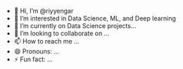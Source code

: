 - 👋 Hi, I’m @riyyengar
- 👀 I’m interested in Data Science, ML, and Deep learning 
- 🌱 I’m currently on Data Science projects...
- 💞️ I’m looking to collaborate on ...
- 📫 How to reach me ...
- 😄 Pronouns: ...
- ⚡ Fun fact: ...

<!---
riyyengar/riyyengar is a ✨ special ✨ repository because its `README.md` (this file) appears on your GitHub profile.
You can click the Preview link to take a look at your changes.
--->
